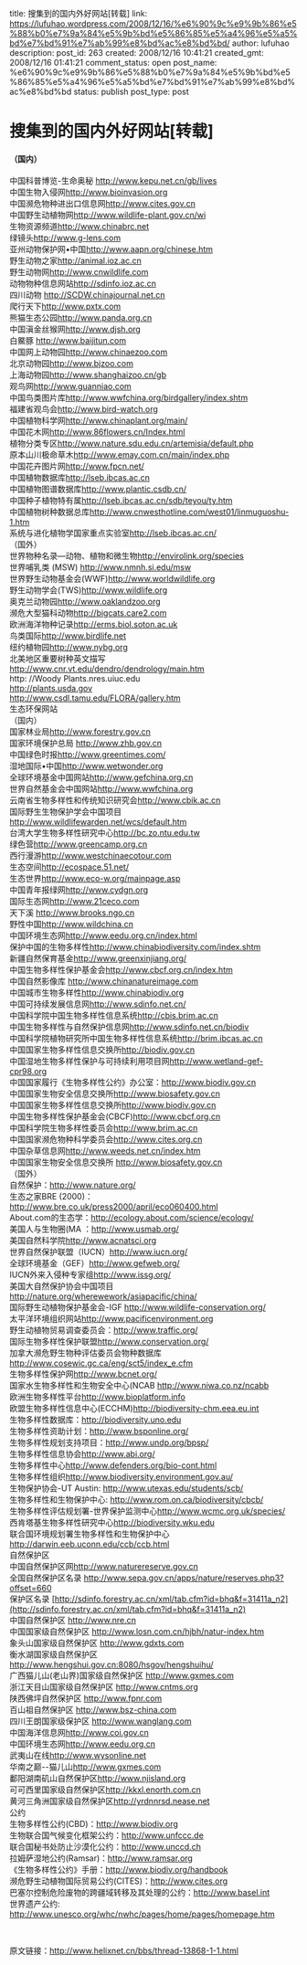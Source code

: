 title: 搜集到的国内外好网站[转载]
link: https://lufuhao.wordpress.com/2008/12/16/%e6%90%9c%e9%9b%86%e5%88%b0%e7%9a%84%e5%9b%bd%e5%86%85%e5%a4%96%e5%a5%bd%e7%bd%91%e7%ab%99%e8%bd%ac%e8%bd%bd/
author: lufuhao
description: 
post_id: 263
created: 2008/12/16 10:41:21
created_gmt: 2008/12/16 01:41:21
comment_status: open
post_name: %e6%90%9c%e9%9b%86%e5%88%b0%e7%9a%84%e5%9b%bd%e5%86%85%e5%a4%96%e5%a5%bd%e7%bd%91%e7%ab%99%e8%bd%ac%e8%bd%bd
status: publish
post_type: post

# 搜集到的国内外好网站[转载]

#### （国内）  
中国科普博览-生命奥秘 <http://www.kepu.net.cn/gb/lives>  
中国生物入侵网<http://www.bioinvasion.org>  
中国濒危物种进出口信息网<http://www.cites.gov.cn>  
中国野生动植物网<http://www.wildlife-plant.gov.cn/wi>  
生物资源频道<http://www.chinabrc.net>  
绿镜头<http://www.g-lens.com>  
亚州动物保护网•中国<http://www.aapn.org/chinese.htm>  
野生动物之家<http://animal.ioz.ac.cn>  
野生动物网<http://www.cnwildlife.com>  
动物物种信息网站<http://sdinfo.ioz.ac.cn>  
四川动物 <http://SCDW.chinajournal.net.cn>  
爬行天下<http://www.pxtx.com>  
熊猫生态公园<http://www.panda.org.cn>  
中国滇金丝猴网<http://www.djsh.org>  
白鱀豚 <http://www.baijitun.com>  
中国网上动物园<http://www.chinaezoo.com>  
北京动物园<http://www.bjzoo.com>  
上海动物园<http://www.shanghaizoo.cn/gb>  
观鸟网<http://www.guanniao.com>  
中国鸟类图片库<http://www.wwfchina.org/birdgallery/index.shtm>  
福建省观鸟会<http://www.bird-watch.org>  
中国植物科学网<http://www.chinaplant.org/main/>  
中国花木网<http://www.86flowers.cn/Index.html>  
植物分类专区<http://www.nature.sdu.edu.cn/artemisia/default.php>  
原本山川极命草木<http://www.emay.com.cn/main/index.php>  
中国花卉图片网<http://www.fpcn.net/>  
中国植物数据库<http://lseb.ibcas.ac.cn>  
中国植物图谱数据库<http://www.plantic.csdb.cn/>  
中国种子植物特有属<http://lseb.ibcas.ac.cn/sdb/teyou/ty.htm>  
中国植物树种数据总库<http://www.cnwesthotline.com/west01/linmuguoshu-1.htm>  
系统与进化植物学国家重点实验室<http://lseb.ibcas.ac.cn/>  
（国外）  
世界物种名录—动物、植物和微生物<http://envirolink.org/species>  
世界哺乳类 (MSW) <http://www.nmnh.si.edu/msw>  
世界野生动物基金会(WWF)<http://www.worldwildlife.org>  
野生动物学会(TWS)<http://www.wildlife.org>  
奥克兰动物园<http://www.oaklandzoo.org>  
濒危大型猫科动物<http://bigcats.care2.com>  
欧洲海洋物种记录<http://erms.biol.soton.ac.uk>  
鸟类国际<http://www.birdlife.net>  
纽约植物园<http://www.nybg.org>  
北美地区重要树种英文描写<http://www.cnr.vt.edu/dendro/dendrology/main.htm>  
http: //Woody Plants.nres.uiuc.edu  
<http://plants.usda.gov>  
<http://www.csdl.tamu.edu/FLORA/gallery.htm>  
生态环保网站  
（国内）  
国家林业局<http://www.forestry.gov.cn>  
国家环境保护总局 <http://www.zhb.gov.cn>  
中国绿色时报<http://www.greentimes.com/>  
湿地国际•中国<http://www.wetwonder.org>  
全球环境基金中国网站<http://www.gefchina.org.cn>  
世界自然基金会中国网站<http://www.wwfchina.org>  
云南省生物多样性和传统知识研究会<http://www.cbik.ac.cn>  
国际野生生物保护学会中国项目<http://www.wildlifewarden.net/wcs/default.htm>  
台湾大学生物多样性研究中心<http://bc.zo.ntu.edu.tw>  
绿色营<http://www.greencamp.org.cn>  
西行漫游<http://www.westchinaecotour.com>  
生态空间<http://ecospace.51.net/>  
生态世界<http://www.eco-w.org/mainpage.asp>  
中国青年报绿网<http://www.cydgn.org>  
国际生态网<http://www.21ceco.com>  
天下溪 <http://www.brooks.ngo.cn>  
野性中国<http://www.wildchina.cn>  
中国环境生态网<http://www.eedu.org.cn/index.html>  
保护中国的生物多样性<http://www.chinabiodiversity.com/index.shtm>  
新疆自然保育基金<http://www.greenxinjiang.org/>  
中国生物多样性保护基金会<http://www.cbcf.org.cn/index.htm>  
中国自然影像库 <http://www.chinanatureimage.com>  
中国城市生物多样性<http://www.chinabiodiv.org>  
中国可持续发展信息网<http://www.sdinfo.net.cn/>  
中国科学院中国生物多样性信息系统<http://cbis.brim.ac.cn>  
中国生物多样性与自然保护信息网<http://www.sdinfo.net.cn/biodiv>  
中国科学院植物研究所中国生物多样性信息系统<http://brim.ibcas.ac.cn>  
中国国家生物多样性信息交换所<http://biodiv.gov.cn>  
中国湿地生物多样性保护与可持续利用项目网<http://www.wetland-gef-cpr98.org>  
中国国家履行《生物多样性公约》办公室：<http://www.biodiv.gov.cn>  
中国国家生物安全信息交换所<http://www.biosafety.gov.cn>  
中国国家生物多样性信息交换所<http://www.biodiv.gov.cn>  
中国生物多样性保护基金会(CBCF)<http://www.cbcf.org.cn>  
中国科学院生物多样性委员会<http://www.brim.ac.cn>  
中国国家濒危物种科学委员会<http://www.cites.org.cn>  
中国杂草信息网<http://www.weeds.net.cn/index.htm>  
中国国家生物安全信息交换所 <http://www.biosafety.gov.cn>  
（国外）  
自然保护：<http://www.nature.org/>  
生态之家BRE (2000)：<http://www.bre.co.uk/press2000/april/eco060400.html>  
About.com的生态学：<http://ecology.about.com/science/ecology/>  
美国人与生物圈(MA ：<http://www.usmab.org/>  
美国自然科学院<http://www.acnatsci.org>  
世界自然保护联盟（IUCN）<http://www.iucn.org/>  
全球环境基金（GEF）<http://www.gefweb.org/>  
IUCN外来入侵种专家组<http://www.issg.org/>  
美国大自然保护协会中国项目<http://nature.org/wherewework/asiapacific/china/>  
国际野生动植物保护基金会-IGF <http://www.wildlife-conservation.org/>  
太平洋环境组织网站<http://www.pacificenvironment.org>  
野生动植物贸易调查委员会：<http://www.traffic.org/>  
国际生物多样性保护联盟<http://www.conservation.org/>  
加拿大濒危野生物种评估委员会物种数据库 <http://www.cosewic.gc.ca/eng/sct5/index_e.cfm>  
生物多样性保护网<http://www.bcnet.org/>  
国家水生物多样性和生物安全中心(NCAB <http://www.niwa.co.nz/ncabb>  
欧洲生物多样性平台<http://www.bioplatform.info>  
欧盟生物多样性信息中心(ECCHM)<http://biodiversity-chm.eea.eu.int>  
生物多样性数据库：<http://biodiversity.uno.edu>  
生物多样性资助计划：<http://www.bsponline.org/>  
生物多样性规划支持项目：<http://www.undp.org/bpsp/>  
生物多样性信息协会<http://www.abi.org/>  
生物多样性中心<http://www.defenders.org/bio-cont.html>  
生物多样性组织<http://www.biodiversity.environment.gov.au/>  
生物保护协会-UT Austin: <http://www.utexas.edu/students/scb/>  
生物多样性和生物保护中心: <http://www.rom.on.ca/biodiversity/cbcb/>  
生物多样性评估规划署-世界保护监测中心<http://www.wcmc.org.uk/species/>  
西肯塔基生物多样性研究中心<http://biodiversity.wku.edu>  
联合国环境规划署生物多样性和生物保护中心<http://darwin.eeb.uconn.edu/ccb/ccb.html>  
自然保护区  
中国自然保护区网<http://www.naturereserve.gov.cn>  
全国自然保护区名录 <http://www.sepa.gov.cn/apps/nature/reserves.php3?offset=660>  
保护区名录 [http://sdinfo.forestry.ac.cn/xml/tab.cfm?id=bhq&f=31411a_n2](http://sdinfo.forestry.ac.cn/xml/tab.cfm?id=bhq&f=31411a_n2)  
中国自然保护区 <http://www.nre.cn>  
中国国家级自然保护区 <http://www.losn.com.cn/hjbh/natur-index.htm>  
象头山国家级自然保护区 <http://www.gdxts.com>  
衡水湖国家级自然保护区 <http://www.hengshui.gov.cn:8080/hsgov/hengshuihu/>  
广西猫儿山(老山界)国家级自然保护区 <http://www.gxmes.com>  
浙江天目山国家级自然保护区 <http://www.cntms.org>  
陕西佛坪自然保护区 <http://www.fpnr.com>  
百山祖自然保护区 <http://www.bsz-china.com>  
四川王朗国家级保护区 <http://www.wanglang.com>  
中国海洋信息网<http://www.coi.gov.cn>  
中国环境生态网<http://www.eedu.org.cn>  
武夷山在线<http://www.wysonline.net>  
华南之巅--猫儿山<http://www.gxmes.com>  
鄱阳湖南矶山自然保护区<http://www.njisland.org>  
可可西里国家级自然保护区<http://kkxl.enorth.com.cn>  
黄河三角洲国家级自然保护区<http://yrdnnrsd.nease.net>  
公约  
生物多样性公约(CBD)：<http://www.biodiv.org>  
生物联合国气候变化框架公约：<http://www.unfccc.de>  
联合国秘书处防止沙漠化公约：<http://www.unccd.ch>  
拉姆萨湿地公约(Ramsar)：<http://www.ramsar.org>  
《生物多样性公约》手册：<http://www.biodiv.org/handbook>  
濒危野生动植物国际贸易公约(CITES)：<http://www.cites.org>  
巴塞尔控制危险废物的跨疆域转移及其处理的公约：<http://www.basel.int>  
世界遗产公约: <http://www.unesco.org/whc/nwhc/pages/home/pages/homepage.htm>

 

原文链接：<http://www.helixnet.cn/bbs/thread-13868-1-1.html>